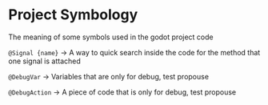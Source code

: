 # Project Symbology

The meaning of some symbols used in the godot project code

`@Signal {name}` -> A way to quick search inside the code for the method that one signal is attached

`@DebugVar` -> Variables that are only for debug, test propouse

`@DebugAction` -> A piece of code that is only for debug, test propouse
